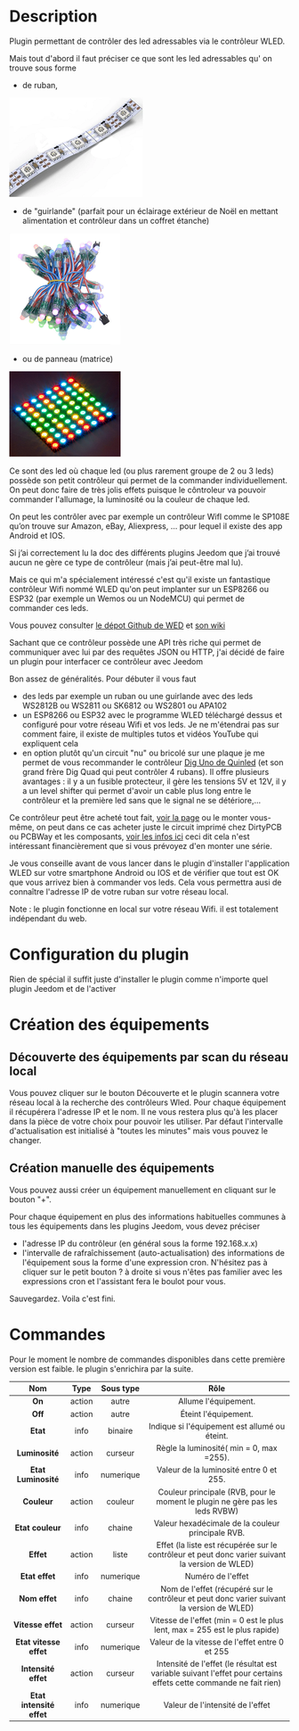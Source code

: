 Description
===

Plugin permettant de contrôler des led adressables via le contrôleur WLED.

Mais tout d'abord il faut préciser ce que sont les led adressables qu' on trouve sous forme 

- de ruban,

![ruban](../images/ruban.png)
- de "guirlande" (parfait pour un éclairage extérieur de Noël en mettant alimentation et contrôleur dans un coffret étanche)

![guirlande](../images/guirlande.png)
- ou de panneau (matrice)

![panneau](../images/panneau.png)

Ce sont des led où chaque led (ou plus rarement groupe de 2 ou 3 leds) possède son petit contrôleur qui permet de la commander individuellement.
On peut donc faire de très jolis effets puisque le côntroleur va pouvoir commander l'allumage, la luminosité ou la couleur de chaque led.

On peut les contrôler avec par exemple un contrôleur WifI comme le SP108E qu’on trouve sur Amazon, eBay, Aliexpress, … pour lequel il existe des app Android et IOS.

Si j’ai correctement lu la doc des différents plugins Jeedom que j’ai trouvé aucun ne gère ce type de contrôleur (mais j’ai peut-être mal lu).

Mais ce qui m'a spécialement intéressé c'est qu'il existe un fantastique contrôleur Wifi nommé WLED qu'on peut implanter sur un ESP8266 ou ESP32 (par exemple un Wemos ou un NodeMCU) qui permet de commander ces leds.

Vous pouvez consulter [le dépot Github de WED](https://github.com/Aircoookie/WLED) et [son wiki](https://github.com/Aircoookie/WLED/wiki)

Sachant que ce contrôleur possède une API très riche qui permet de communiquer avec lui par des requêtes JSON ou HTTP, j'ai décidé de faire un plugin pour interfacer ce contrôleur avec Jeedom

Bon assez de généralités. Pour débuter il vous faut

- des leds par exemple un ruban ou une guirlande avec des leds WS2812B ou WS2811 ou SK6812 ou WS2801 ou APA102
- un ESP8266 ou ESP32 avec le programme WLED téléchargé dessus et configuré pour votre réseau Wifi et vos leds. Je ne m'étendrai pas sur comment faire, il existe de multiples tutos et vidéos YouTube qui expliquent cela
- en option plutôt qu'un circuit "nu" ou bricolé sur une plaque je me permet de vous recommander le contrôleur [Dig Uno de Quinled](https://quinled.info/2018/09/15/quinled-dig-uno/) (et son grand frère Dig Quad qui peut contrôler 4 rubans). Il offre plusieurs avantages : il y a un fusible protecteur, il gère les tensions 5V et 12V, il y a un level shifter qui permet d'avoir un cable plus long entre le contrôleur et la première led sans que le signal ne se détériore,...

Ce contrôleur peut être acheté tout fait, [voir la page](https://quinled.info/2020/02/11/quinled-dig-uno-pre-assembled-available/) ou le monter vous-même, on peut dans ce cas acheter juste le circuit imprimé chez DirtyPCB ou PCBWay et les composants, [voir les infos ici](https://quinled.info/2020/05/08/quinled-dig-uno-hardware-guide-2/) ceci dit cela n'est intéressant financièrement que si vous prévoyez d'en monter une série.

Je vous conseille avant de vous lancer dans le plugin d'installer l'application WLED sur votre smartphone Android ou IOS et de vérifier que tout est OK que vous arrivez bien à commander vos leds. Cela vous permettra ausi de connaître l'adresse IP de votre ruban sur votre réseau local.

Note : le plugin fonctionne en local sur votre réseau Wifi. il est totalement indépendant du web.

Configuration du plugin
===

Rien de spécial il suffit juste d'installer le plugin comme n'importe quel plugin Jeedom et de l'activer

Création des équipements
===

## Découverte des équipements par scan du réseau local

Vous pouvez cliquer sur le bouton Découverte et le plugin scannera votre réseau local à la recherche des contrôleurs Wled. Pour chaque équipement il récupérera l'adresse IP et le nom. Il ne vous restera plus qu'à les placer dans la pièce de votre choix pour pouvoir les utiliser. Par défaut l'intervalle d'actualisation est initialisé à "toutes les minutes" mais vous pouvez le changer.

## Création manuelle des équipements

Vous pouvez aussi créer un équipement manuellement en cliquant sur le bouton "+".

Pour chaque équipement en plus des informations habituelles communes à tous les équipements dans les plugins Jeedom, vous devez préciser

- l'adresse IP du contrôleur (en général sous la forme 192.168.x.x)
- l'intervalle de rafraîchissement (auto-actualisation) des informations de l'équipement sous la forme d'une expression cron. N'hésitez pas à cliquer sur le petit bouton ? à droite si vous n'êtes pas familier avec les expressions cron et l'assistant fera le boulot pour vous.

Sauvegardez. Voila c'est fini.

Commandes
===

Pour le moment le nombre de commandes disponibles dans cette première version est faible. le plugin s'enrichira par la suite.

| Nom                                  | Type    | Sous type  | Rôle                                                                                                                                                               |
| :--:                                 | :---:   | :---:      | :---:                                                                                                                                                              |
| **On**                               | action  | autre      | Allume l'équipement.                                                                                                                                               |
| **Off**                              | action  | autre      | Éteint l'équipement.                                                                                                                                               |
| **Etat**                             | info    | binaire    | Indique si l'équipement est allumé ou éteint.                                                                                                                      |
| **Luminosité**                       | action  | curseur    | Règle la luminosité( min = 0, max =255).                                                                                                                           |
| **Etat Luminosité**                  | info    | numerique  | Valeur de la luminosité entre 0 et 255.                                                                                                                            |
| **Couleur**                          | action  | couleur    | Couleur principale (RVB, pour le moment le plugin ne gère pas les leds RVBW)                                                                                        |
| **Etat couleur**                     | info    | chaine     | Valeur hexadécimale de la couleur principale RVB.                                                                                                                  |
| **Effet**                            | action  | liste      | Effet (la liste est récupérée sur le contrôleur et peut donc varier suivant la version de WLED)                                                                     |
| **Etat effet**                       | info    | numerique  | Numéro de l'effet 
| **Nom effet**                        | info    | chaine     | Nom de l'effet (récupéré sur le contrôleur et peut donc varier suivant la version de WLED)                                                                                                                                        |
| **Vitesse effet**                    | action  | curseur    | Vitesse de l'effet (min = 0 est le plus lent, max = 255 est le plus rapide)                                                                                        |
| **Etat vitesse effet**               | info    | numerique  | Valeur de la vitesse de l'effet entre 0 et 255                                                                                                                     |
| **Intensité effet**                  | action  | curseur    | Intensité de l'effet (le résultat est variable suivant l'effet pour certains effets cette commande ne fait rien)                                                   |
| **Etat intensité effet**             | info    | numerique  | Valeur de l'intensité de l'effet                                                                                                                                   |
